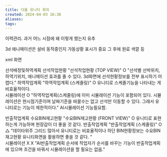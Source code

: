 ```yaml
---
title: 다울 유니티 회의
created: 2024-04-03 16:38
aliases: 
tags:
---
```

이력관리. 
과거 어느 시점에 왜 이렇게 했는지 유추

3d 애니매이션은 설비 동작중인지 
가동상황 표시가 중요
그 후에 원료 색깔 등

xml 화면


선석배정및하역계획	선석작업현황	"선석작업현황
(TOP VIEW)"		O	"선석별 선박위치, 하역기위치, 애니메이션 효과를 줄 수 있다.
3d화면에 선석현황정보를 전부 표시하기 어렵다."	
	하역작업계획	"하역작업계획
(스케줄링)"	O		유니티로 스케줄기능을 나타내는 게 비효율적이다.	
		시뮬레이션	O		"하역작업계획(스케줄링)에 이미 시뮬레이션 기능이 포함되어 있다.
시뮬레이션은 현시점기준이며 날짜기준을 바꿀수는 없고 선석만 이동할 수 있다. 그래서 유니티로는 기능이 제한적이다."	AI시뮬레이션 기능필요함.


반출작업계획	수요BIN재고현황	"수요BIN재고현황
(FRONT VIEW)"		O	유니티로 표현하는게 가능하며 현장감이 더 좋을 것 같다.	
	반출작업계획	"반출작업계획
(스케줄링)"	O	△	"데이타위주 그리드 많아서 유니티로는 비효율적이나 
하단 BIN현황정보는 수요BIN재고현황 유니티화면을 활용하면 좋을 것 같다. "	
		시뮬레이션	X	X	"AI반출작업계획 순서에 작업자가 순서를 바꾸는 기능이 반출작업계획에 있으며 
조건을 바꿔서 시뮬레이션을 할 필요는 없음."	


